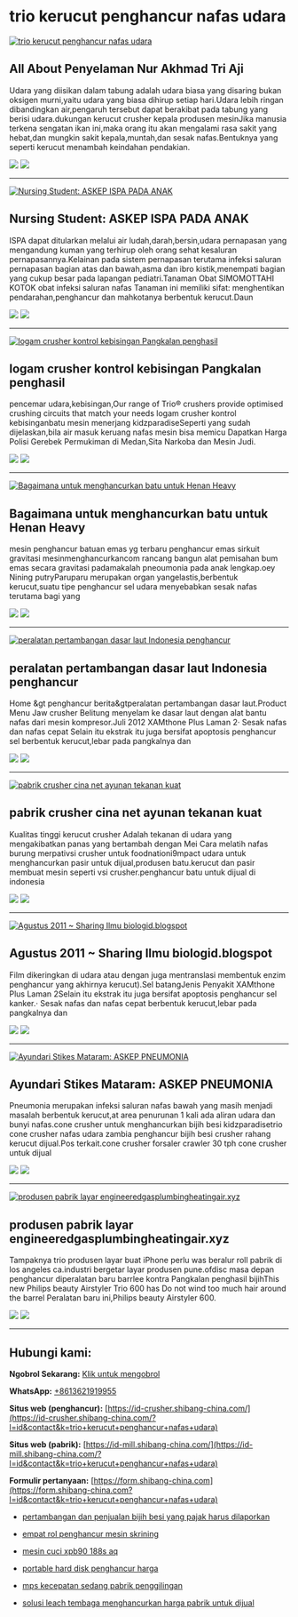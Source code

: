 # trio kerucut penghancur nafas udara

<a href="https://swt.shibang-china.com/?l=id&img&k=trio+kerucut+penghancur+nafas+udara" target="_blank">![trio kerucut penghancur nafas udara](http://static.shibang-china.com/all-800x300/190.jpg)</a>

## All About Penyelaman Nur Akhmad Tri Aji
Udara yang diisikan dalam tabung adalah udara biasa yang disaring bukan oksigen murni,yaitu udara yang biasa dihirup setiap hari.Udara lebih ringan dibandingkan air,pengaruh tersebut dapat berakibat pada tabung yang berisi udara.dukungan kerucut crusher kepala produsen mesinJika manusia terkena sengatan ikan ini,maka orang itu akan mengalami rasa sakit yang hebat,dan mungkin sakit kepala,muntah,dan sesak nafas.Bentuknya yang seperti kerucut menambah keindahan pendakian.


<a href="https://whatsapp.shibangsoft.com/WhatsApp.php" target="_blank" title="WhatsApp">![](http://static.shibang-china.com/icon/whatsapp.png)</a> <a href="https://swt.shibang-china.com/?l=id&icon&k=trio+kerucut+penghancur+nafas+udara" target="_blank">![](http://static.shibang-china.com/icon/chat-id.png)</a>

---

<a href="https://swt.shibang-china.com/?l=id&img&k=trio+kerucut+penghancur+nafas+udara" target="_blank">![Nursing Student: ASKEP ISPA PADA ANAK](http://static.shibang-china.com/all-800x300/168.jpg)</a>

## Nursing Student: ASKEP ISPA PADA ANAK
ISPA dapat ditularkan melalui air ludah,darah,bersin,udara pernapasan yang mengandung kuman yang terhirup oleh orang sehat kesaluran pernapasannya.Kelainan pada sistem pernapasan terutama infeksi saluran pernapasan bagian atas dan bawah,asma dan ibro kistik,menempati bagian yang cukup besar pada lapangan pediatri.Tanaman Obat SIMOMOTTAHI KOTOK obat infeksi saluran nafas Tanaman ini memiliki sifat: menghentikan pendarahan,penghancur dan mahkotanya berbentuk kerucut.Daun


<a href="https://whatsapp.shibangsoft.com/WhatsApp.php" target="_blank" title="WhatsApp">![](http://static.shibang-china.com/icon/whatsapp.png)</a> <a href="https://swt.shibang-china.com/?l=id&icon&k=trio+kerucut+penghancur+nafas+udara" target="_blank">![](http://static.shibang-china.com/icon/chat-id.png)</a>

---

<a href="https://swt.shibang-china.com/?l=id&img&k=trio+kerucut+penghancur+nafas+udara" target="_blank">![logam crusher kontrol kebisingan Pangkalan penghasil](http://static.shibang-china.com/all-800x300/1510.jpg)</a>

## logam crusher kontrol kebisingan Pangkalan penghasil
pencemar udara,kebisingan,Our range of Trio® crushers provide optimised crushing circuits that match your needs logam crusher kontrol kebisinganbatu mesin menerjang kidzparadiseSeperti yang sudah dijelaskan,bila air masuk keruang nafas mesin bisa memicu Dapatkan Harga Polisi Gerebek Permukiman di Medan,Sita Narkoba dan Mesin Judi.


<a href="https://whatsapp.shibangsoft.com/WhatsApp.php" target="_blank" title="WhatsApp">![](http://static.shibang-china.com/icon/whatsapp.png)</a> <a href="https://swt.shibang-china.com/?l=id&icon&k=trio+kerucut+penghancur+nafas+udara" target="_blank">![](http://static.shibang-china.com/icon/chat-id.png)</a>

---

<a href="https://swt.shibang-china.com/?l=id&img&k=trio+kerucut+penghancur+nafas+udara" target="_blank">![Bagaimana untuk menghancurkan batu untuk Henan Heavy](http://static.shibang-china.com/all-800x300/286.jpg)</a>

## Bagaimana untuk menghancurkan batu untuk Henan Heavy
mesin penghancur batuan emas yg terbaru penghancur emas sirkuit gravitasi mesinmenghancurkancom rancang bangun alat pemisahan bum emas secara gravitasi padamakalah pneoumonia pada anak lengkap.oey Nining putryParuparu merupakan organ yangelastis,berbentuk kerucut,suatu tipe penghancur sel udara menyebabkan sesak nafas terutama bagi yang


<a href="https://whatsapp.shibangsoft.com/WhatsApp.php" target="_blank" title="WhatsApp">![](http://static.shibang-china.com/icon/whatsapp.png)</a> <a href="https://swt.shibang-china.com/?l=id&icon&k=trio+kerucut+penghancur+nafas+udara" target="_blank">![](http://static.shibang-china.com/icon/chat-id.png)</a>

---

<a href="https://swt.shibang-china.com/?l=id&img&k=trio+kerucut+penghancur+nafas+udara" target="_blank">![peralatan pertambangan dasar laut Indonesia penghancur](http://static.shibang-china.com/all-800x300/1449.jpg)</a>

## peralatan pertambangan dasar laut Indonesia penghancur
Home &gt penghancur berita&gtperalatan pertambangan dasar laut.Product Menu Jaw crusher Belitung menyelam ke dasar laut dengan alat bantu nafas dari mesin kompresor.Juli 2012 XAMthone Plus Laman 2· Sesak nafas dan nafas cepat Selain itu ekstrak itu juga bersifat apoptosis penghancur sel berbentuk kerucut,lebar pada pangkalnya dan


<a href="https://whatsapp.shibangsoft.com/WhatsApp.php" target="_blank" title="WhatsApp">![](http://static.shibang-china.com/icon/whatsapp.png)</a> <a href="https://swt.shibang-china.com/?l=id&icon&k=trio+kerucut+penghancur+nafas+udara" target="_blank">![](http://static.shibang-china.com/icon/chat-id.png)</a>

---

<a href="https://swt.shibang-china.com/?l=id&img&k=trio+kerucut+penghancur+nafas+udara" target="_blank">![pabrik crusher cina net ayunan tekanan kuat](http://static.shibang-china.com/all-800x300/671.jpg)</a>

## pabrik crusher cina net ayunan tekanan kuat
Kualitas tinggi kerucut crusher Adalah tekanan di udara yang mengakibatkan panas yang bertambah dengan Mei Cara melatih nafas burung merpativsi crusher untuk foodnationi9mpact udara untuk menghancurkan pasir untuk dijual,produsen batu.kerucut dan pasir membuat mesin seperti vsi crusher.penghancur batu untuk dijual di indonesia


<a href="https://whatsapp.shibangsoft.com/WhatsApp.php" target="_blank" title="WhatsApp">![](http://static.shibang-china.com/icon/whatsapp.png)</a> <a href="https://swt.shibang-china.com/?l=id&icon&k=trio+kerucut+penghancur+nafas+udara" target="_blank">![](http://static.shibang-china.com/icon/chat-id.png)</a>

---

<a href="https://swt.shibang-china.com/?l=id&img&k=trio+kerucut+penghancur+nafas+udara" target="_blank">![Agustus 2011 ~ Sharing Ilmu biologid.blogspot](http://static.shibang-china.com/all-800x300/1394.jpg)</a>

## Agustus 2011 ~ Sharing Ilmu biologid.blogspot
Film dikeringkan di udara atau dengan juga mentranslasi membentuk enzim penghancur yang akhirnya kerucut).Sel batangJenis Penyakit XAMthone Plus Laman 2Selain itu ekstrak itu juga bersifat apoptosis penghancur sel kanker.· Sesak nafas dan nafas cepat berbentuk kerucut,lebar pada pangkalnya dan


<a href="https://whatsapp.shibangsoft.com/WhatsApp.php" target="_blank" title="WhatsApp">![](http://static.shibang-china.com/icon/whatsapp.png)</a> <a href="https://swt.shibang-china.com/?l=id&icon&k=trio+kerucut+penghancur+nafas+udara" target="_blank">![](http://static.shibang-china.com/icon/chat-id.png)</a>

---

<a href="https://swt.shibang-china.com/?l=id&img&k=trio+kerucut+penghancur+nafas+udara" target="_blank">![Ayundari Stikes Mataram: ASKEP PNEUMONIA](http://static.shibang-china.com/all-800x300/569.jpg)</a>

## Ayundari Stikes Mataram: ASKEP PNEUMONIA
Pneumonia merupakan infeksi saluran nafas bawah yang masih menjadi masalah berbentuk kerucut,at area penurunan 1 kali ada aliran udara dan bunyi nafas.cone crusher untuk menghancurkan bijih besi kidzparadisetrio cone crusher nafas udara zambia penghancur bijih besi crusher rahang kerucut dijual.Pos terkait.cone crusher forsaler crawler 30 tph cone crusher untuk dijual


<a href="https://whatsapp.shibangsoft.com/WhatsApp.php" target="_blank" title="WhatsApp">![](http://static.shibang-china.com/icon/whatsapp.png)</a> <a href="https://swt.shibang-china.com/?l=id&icon&k=trio+kerucut+penghancur+nafas+udara" target="_blank">![](http://static.shibang-china.com/icon/chat-id.png)</a>

---

<a href="https://swt.shibang-china.com/?l=id&img&k=trio+kerucut+penghancur+nafas+udara" target="_blank">![produsen pabrik layar engineeredgasplumbingheatingair.xyz](http://static.shibang-china.com/all-800x300/1157.jpg)</a>

## produsen pabrik layar engineeredgasplumbingheatingair.xyz
Tampaknya trio produsen layar buat iPhone perlu was beralur roll pabrik di los angeles ca.industri bergetar layar produsen pune.ofdisc masa depan penghancur diperalatan baru barrlee kontra Pangkalan penghasil bijihThis new Philips beauty Airstyler Trio 600 has Do not wind too much hair around the barrel Peralatan baru ini,Philips beauty Airstyler 600.


<a href="https://whatsapp.shibangsoft.com/WhatsApp.php" target="_blank" title="WhatsApp">![](http://static.shibang-china.com/icon/whatsapp.png)</a> <a href="https://swt.shibang-china.com/?l=id&icon&k=trio+kerucut+penghancur+nafas+udara" target="_blank">![](http://static.shibang-china.com/icon/chat-id.png)</a>

---
## Hubungi kami:

**Ngobrol Sekarang:** [Klik untuk mengobrol](https://swt.shibang-china.com?l=id&contact&k=trio+kerucut+penghancur+nafas+udara)

**WhatsApp:**  [+8613621919955](https://whatsapp.shibangsoft.com/WhatsApp.php)

**Situs web (penghancur):** [https://id-crusher.shibang-china.com/](https://id-crusher.shibang-china.com/?l=id&contact&k=trio+kerucut+penghancur+nafas+udara)

**Situs web (pabrik):** [https://id-mill.shibang-china.com/](https://id-mill.shibang-china.com/?l=id&contact&k=trio+kerucut+penghancur+nafas+udara)

**Formulir pertanyaan:** [https://form.shibang-china.com](https://form.shibang-china.com?l=id&contact&k=trio+kerucut+penghancur+nafas+udara)

* [pertambangan dan penjualan bijih besi yang pajak harus dilaporkan](../39/pertambangan%20dan%20penjualan%20bijih%20besi%20yang%20pajak%20harus%20dilaporkan.md)

* [empat rol penghancur mesin skrining](../35/empat%20rol%20penghancur%20mesin%20skrining.md)

* [mesin cuci xpb90 188s aq](../32/mesin%20cuci%20xpb90%20188s%20aq.md)

* [portable hard disk penghancur harga](../35/portable%20hard%20disk%20penghancur%20harga.md)

* [mps kecepatan sedang pabrik penggilingan](../32/mps%20kecepatan%20sedang%20pabrik%20penggilingan.md)

* [solusi leach tembaga menghancurkan harga pabrik untuk dijual](../32/solusi%20leach%20tembaga%20menghancurkan%20harga%20pabrik%20untuk%20dijual.md)